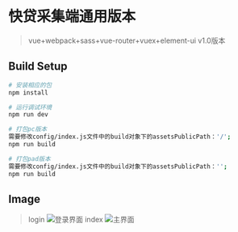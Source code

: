 # 快贷采集端通用版本

> vue+webpack+sass+vue-router+vuex+element-ui
v1.0版本

## Build Setup

``` bash
# 安装相应的包
npm install

# 运行调试环境
npm run dev

# 打包pc版本
需要修改config/index.js文件中的build对象下的assetsPublicPath：'/';
npm run build

# 打包pad版本
需要修改config/index.js文件中的build对象下的assetsPublicPath：'';
npm run build
```
## Image
> login
![登录界面](https://gitee.com/yjht/kingvue/raw/master/static/cdn/images/login.png)
> index
![主界面](https://gitee.com/yjht/kingvue/raw/master/static/cdn/images/index.png)
